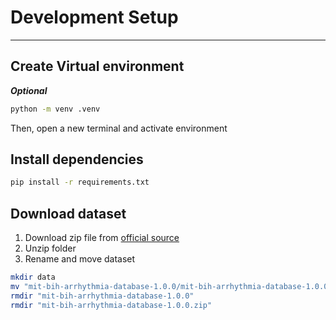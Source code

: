 # Development Setup

---

## Create Virtual environment
***Optional***

```bash
python -m venv .venv
```

Then, open a new terminal and activate environment

## Install dependencies

```bash
pip install -r requirements.txt
```

## Download dataset

1. Download zip file from [official source](https://www.physionet.org/static/published-projects/mitdb/mit-bih-arrhythmia-database-1.0.0.zip)
2. Unzip folder
3. Rename and move dataset

```bash
mkdir data
mv "mit-bih-arrhythmia-database-1.0.0/mit-bih-arrhythmia-database-1.0.0" "data/mitdb"
rmdir "mit-bih-arrhythmia-database-1.0.0"
rmdir "mit-bih-arrhythmia-database-1.0.0.zip"
```